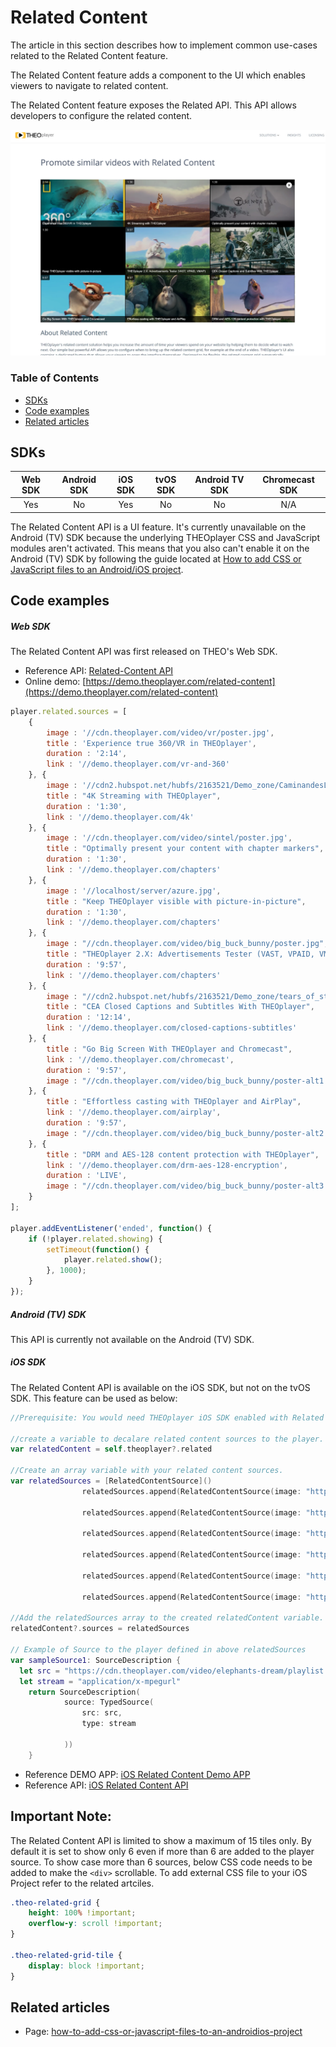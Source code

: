 # Related Content

The article in this section describes how to implement common use-cases related to the Related Content feature.

The Related Content feature adds a component to the UI which enables viewers to navigate to related content.

The Related Content feature exposes the Related API. This API allows developers to configure the related content.

![Related Content](../../assets/img/related-content.PNG "Related Content")

### Table of Contents
- [SDKs](#sdks)
- [Code examples](#code-examples)
- [Related articles](#related-articles)


## SDKs

| Web SDK | Android SDK | iOS SDK | tvOS SDK| Android TV SDK | Chromecast SDK |
| :-----: | :---------: | :-----: | :--: | :------------: | :------------: |
|   Yes   |     No     |   Yes   | No  |      No      |      N/A       |

The Related Content API is a UI feature. It's currently unavailable on the Android (TV) SDK because the underlying THEOplayer CSS and JavaScript modules aren't activated. This means that you also can't enable it on the Android (TV) SDK by following the guide located at [How to add CSS or JavaScript files to an Android/iOS project](../../faq/01-how-to-add-css-or-javascript-files-to-android-ios.md).

## Code examples

##### Web SDK

The Related Content API was first released on THEO's Web SDK.

- Reference API: [Related-Content API](https://docs.portal.theoplayer.com/api-reference/web/theoplayer.relatedcontent.md)
- Online demo: [https://demo.theoplayer.com/related-content](https://demo.theoplayer.com/related-content)

```js
player.related.sources = [
    {
        image : '//cdn.theoplayer.com/video/vr/poster.jpg',
        title : 'Experience true 360/VR in THEOplayer',
        duration : '2:14',
        link : '//demo.theoplayer.com/vr-and-360'
    }, {
        image : '//cdn2.hubspot.net/hubfs/2163521/Demo_zone/CaminandesLlamaDramaPoster.jpg',
        title : "4K Streaming with THEOplayer",
        duration : '1:30',
        link : '//demo.theoplayer.com/4k'
    }, {
        image : '//cdn.theoplayer.com/video/sintel/poster.jpg',
        title : "Optimally present your content with chapter markers",
        duration : '1:30',
        link : '//demo.theoplayer.com/chapters'
    }, {
        image : '//localhost/server/azure.jpg',
        title : "Keep THEOplayer visible with picture-in-picture",
        duration : '1:30',
        link : '//demo.theoplayer.com/chapters'
    }, {
        image : "//cdn.theoplayer.com/video/big_buck_bunny/poster.jpg",
        title : "THEOplayer 2.X: Advertisements Tester (VAST, VPAID, VMAP)",
        duration : '9:57',
        link : '//demo.theoplayer.com/chapters'
    }, {
        image : "//cdn2.hubspot.net/hubfs/2163521/Demo_zone/tears_of_steel_poster.jpg",
        title : "CEA Closed Captions and Subtitles With THEOplayer",
        duration : '12:14',
        link : '//demo.theoplayer.com/closed-captions-subtitles'
    }, {
        title : "Go Big Screen With THEOplayer and Chromecast",
        link : '//demo.theoplayer.com/chromecast',
        duration : '9:57',
        image : "//cdn.theoplayer.com/video/big_buck_bunny/poster-alt1.jpg"
    }, {
        title : "Effortless casting with THEOplayer and AirPlay",
        link : '//demo.theoplayer.com/airplay',
        duration : '9:57',
        image : "//cdn.theoplayer.com/video/big_buck_bunny/poster-alt2.jpg"
    }, {
        title : "DRM and AES-128 content protection with THEOplayer",
        link : '//demo.theoplayer.com/drm-aes-128-encryption',
        duration : 'LIVE',
        image : "//cdn.theoplayer.com/video/big_buck_bunny/poster-alt3.jpg"
    }
];

player.addEventListener('ended', function() {
    if (!player.related.showing) {
        setTimeout(function() {
            player.related.show();
        }, 1000);
    }
});
```

##### Android (TV) SDK

This API is currently not available on the Android (TV) SDK.

##### iOS SDK

The Related Content API is available on the iOS SDK, but not on the tvOS SDK. This feature can be used as below:

```swift
//Prerequisite: You would need THEOplayer iOS SDK enabled with Related Content feature. 

//create a variable to decalare related content sources to the player. 
var relatedContent = self.theoplayer?.related

//Create an array variable with your related content sources. 
var relatedSources = [RelatedContentSource]()
                relatedSources.append(RelatedContentSource(image: "https://cdn.theoplayer.com/video/vr/poster.jpg", source: sampleSource1, title: "xxx"))
                
                relatedSources.append(RelatedContentSource(image: "https://cdn.theoplayer.com/video/sintel/poster.jpg", source: sampleSource2, title: "xxx"))

                relatedSources.append(RelatedContentSource(image: "https://cdn.theoplayer.com/video/big_buck_bunny/poster.jpg", source: sampleSource3, title: "xxx"))

                relatedSources.append(RelatedContentSource(image: "https://cdn2.hubspot.net/hubfs/2163521/Demo_zone/tears_of_steel_poster.jpg", source: sampleSource4, title: "xxx"))

                relatedSources.append(RelatedContentSource(image: "https://cdn.theoplayer.com/video/vr/poster.jpg", source: sampleSource5, title: "xxx"))

                relatedSources.append(RelatedContentSource(image: "https://cdn.theoplayer.com/video/vr/poster.jpg", source: sampleSource6, title: "xxx"))

//Add the relatedSources array to the created relatedContent variable.
relatedContent?.sources = relatedSources

// Example of Source to the player defined in above relatedSources
var sampleSource1: SourceDescription {    
  let src = "https://cdn.theoplayer.com/video/elephants-dream/playlist.m3u8"
  let stream = "application/x-mpegurl"
    return SourceDescription(
            source: TypedSource(
                src: src,
                type: stream
                
            ))
    }

```
- Reference DEMO APP: [iOS Related Content Demo APP](https://github.com/THEOplayer/samples-ios-sdk/tree/master/Related-Content)
- Reference API: [iOS Related Content API](https://cdn.theoplayer.com/doc/ios/2.69.2/Related%20Content%20API.html)

## Important Note:

The Related Content API is limited to show a maximum of 15 tiles only. By default it is set to show only 6 even if more than 6 are added to the player source. To show case more than 6 sources, below CSS code needs to be added to make the `<div>` scrollable. To add external CSS file to your iOS Project refer to the related artciles. 

```css
.theo-related-grid {
    height: 100% !important;
    overflow-y: scroll !important;
}

.theo-related-grid-tile {
    display: block !important;
}

```  

## Related articles

- Page: [how-to-add-css-or-javascript-files-to-an-androidios-project](../../faq/01-how-to-add-css-or-javascript-files-to-android-ios.md)
